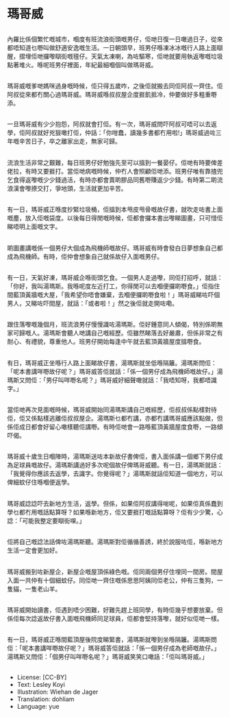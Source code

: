 # 瑪哥威

##
內羅比係個繁忙嘅城市，嗰度有班流浪街頭嘅男仔，佢哋日復一日噉過日子，從來都唔知道乜嘢叫做舒適安逸嘅生活。一日朝頭早，班男仔喺凍冰冰嘅行人路上面瞓醒，摺埋佢哋攞嚟瞓街嘅氊仔。天氣太凍喇，為咗驅寒，佢哋就要用執返嚟嘅垃圾點著堆火。喺呢班男仔裡面，年紀最細嗰個叫做瑪哥威。

##
瑪哥威嘅爹哋媽咪過身嘅時候，佢只得五歲咋，之後佢就搬去同佢阿叔一齊住。佢阿叔從來都冇關心過瑪哥威。瑪哥威喺叔叔屋企度捱飢抵冷，仲要做好多粗重嘢添。

##
一旦瑪哥威有少少抱怨，阿叔就會打佢。有一次，瑪哥威問吓阿叔可唔可以去返學，佢阿叔就好兇狠噉打佢，仲話：「你咁蠢，讀幾多書都冇用啦!」瑪哥威過咗三年嘅辛苦日子，卒之離家出走，無家可歸。

##
流浪生活非常之艱難，每日班男仔好勉強先至可以搵到一餐晏仔。佢哋有時要俾差佬拉，有時又要捱打。當佢哋病嘅時候，仲冇人會照顧佢哋添。班男仔唯有靠揸兜乞食得返嚟嘅少少錢過活，有時亦都會賣啲膠品同舊嘢賺返少少錢。有時第二啲流浪漢會嚟撩交打，爭地頭，生活就更加辛苦。

##
有一日，瑪哥威正喺度抄緊垃圾桶，佢搵到本甩皮甩骨嘅故仔書，就吹走咗書上面嘅塵，放入佢嘅袋度。以後每日得閒嘅時候，佢都會攞本書出嚟睇圖畫，只可惜佢睇唔明上面嘅文字。

##
啲圖畫講嘅係一個男仔大個成為飛機師嘅故仔。瑪哥威有時會發白日夢想象自己都成為飛機師。有時，佢仲會想象自己就係故仔入面嘅男仔。

##
有一日，天氣好凍，瑪哥威企喺街頭乞食。一個男人走過嚟，同佢打招呼，就話：「你好，我叫湯瑪斯。我喺呢度左近打工，你得閒可以去嗰便攞啲嘢食。」佢指住間藍頂黃牆嘅大屋，「我希望你唔會嫌棄，去嗰便攞啲嘢食啦！」瑪哥威睇咗吓個男人，又睇咗吓間屋，就話：「或者啦！」然之後佢就走開咗嘞。

##
跟住落嚟嘅幾個月，班流浪男仔慢慢識咗湯瑪斯。佢好鍾意同人傾偈，特別係啲無家可歸嘅人。湯瑪斯會聽人哋講自己嘅經歷。佢雖然睇落去好嚴肅，但係非常之有耐心、有禮貌，尊重他人。班男仔開始每逢中午就去藍頂黃牆屋度搵嘢食。

##
有日，瑪哥威正坐喺行人路上面睇故仔書，湯瑪斯就坐低喺隔籬。湯瑪斯問佢：「呢本書講咩嘢故仔呢？」瑪哥威答佢就話：「係一個男仔成為飛機師嘅故仔。」湯瑪斯又問佢：「男仔叫咩嘢名呢？」瑪哥威好細聲噉就話：「我唔知呀，我都唔識字。」

##
當佢哋再次見面嘅時候，瑪哥威開始同湯瑪斯講自己嘅經歷，佢叔叔係點樣對待佢，佢又係點樣逃離佢叔叔屋企。湯瑪斯乜都冇講，亦都冇講瑪哥威應該點做，但係佢成日都會好留心噉樣聽佢講嘢。有時佢哋會一路喺藍頂黃牆屋度食嘢，一路傾吓偈。

##
瑪哥威十歲生日嗰陣時，湯瑪斯送咗本新故仔書俾佢，書入面係講一個鄉下男仔成為足球員嘅故仔。湯瑪斯講過好多次呢個故仔俾瑪哥威聽。有一日，湯瑪斯就話：「我覺得你應該去返學，去識字。你覺得呢？」湯瑪斯就話佢知道一個地方，可以俾細蚊仔住喺嗰便返學。

##
瑪哥威諗諗吓去新地方生活，返學。但係，如果佢阿叔講得啱呢，如果佢真係蠢到學乜都冇用嘅話點算呀？如果喺新地方，佢又要捱打嘅話點算呀？佢有少少驚，心諗：「可能我整定要瞓街㗎。」

##
佢將自己嘅諗法話俾咗湯瑪斯聽。湯瑪斯對佢循循善誘，終於說服咗佢，喺新地方生活一定會更加好。

##
瑪哥威搬到咗新屋企，新屋企嘅屋頂係綠色嘅。佢同兩個男仔住埋同一間房。間屋入面一共仲有十個細蚊仔。同佢哋一齊住嘅係思思阿姨同佢老公，仲有三隻狗，一隻貓，一隻老山羊。

##
瑪哥威開始讀書，佢遇到唔少困難，好難先趕上班同學，有時佢幾乎想要放棄。但係佢每次諗返故仔書入面嘅飛機師同足球員，佢都會堅持落嚟，就好似佢哋一樣。

##
有一日，瑪哥威正喺間藍頂屋後院度睇緊書，湯瑪斯就嚟到坐喺隔籬。湯瑪斯問佢：「呢本書講咩嘢故仔呢？」瑪哥威答佢就話：「係一個男仔成為老師嘅故仔。」湯瑪斯又問佢：「個男仔叫咩嘢名呢？」瑪哥威笑笑口噉話：「佢叫瑪哥威。」

##
* License: [CC-BY]
* Text: Lesley Koyi
* Illustration: Wiehan de Jager
* Translation: dohliam
* Language: yue
